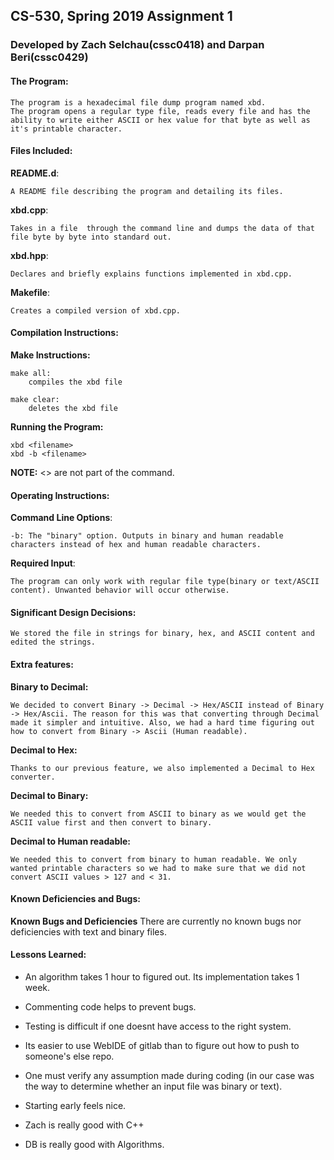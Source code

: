  <!-----------------------------------------------------------------
 Name: Zach Selchau
 username: cssc0418
 Project: CS530 Assignment 1
 File: README.md
 Notes: A README file describing the program and detailing its files.

 Name: Darpan Beri
 username: cssc0429
 Project: CS530 Assignment 1
 File: README.md
  Notes: A README file describing the program and detailing its files.
--------------------------------------------------------------------->

## CS-530, Spring 2019 Assignment 1
### Developed by Zach Selchau(cssc0418) and Darpan Beri(cssc0429)

#### The Program:
    The program is a hexadecimal file dump program named xbd.
    The program opens a regular type file, reads every file and has the ability to write either ASCII or hex value for that byte as well as it's printable character.

#### Files Included:
**README.d**:

    A README file describing the program and detailing its files.

**xbd.cpp**:

    Takes in a file  through the command line and dumps the data of that file byte by byte into standard out.

**xbd.hpp**:

    Declares and briefly explains functions implemented in xbd.cpp.

**Makefile**:

    Creates a compiled version of xbd.cpp.

#### Compilation Instructions:
**Make Instructions:**

    make all:
    	compiles the xbd file

    make clear:
    	deletes the xbd file

**Running the Program:**

    xbd <filename>
    xbd -b <filename>

**NOTE:** <> are not part of the command.

#### Operating Instructions:
**Command Line Options**:

    -b: The "binary" option. Outputs in binary and human readable characters instead of hex and human readable characters.

**Required Input**:

    The program can only work with regular file type(binary or text/ASCII content). Unwanted behavior will occur otherwise.

#### Significant Design Decisions:
    We stored the file in strings for binary, hex, and ASCII content and edited the strings.

#### Extra features:
**Binary to Decimal:**

    We decided to convert Binary -> Decimal -> Hex/ASCII instead of Binary -> Hex/Ascii. The reason for this was that converting through Decimal made it simpler and intuitive. Also, we had a hard time figuring out how to convert from Binary -> Ascii (Human readable).

**Decimal to Hex:**

    Thanks to our previous feature, we also implemented a Decimal to Hex converter.

**Decimal to Binary:**

    We needed this to convert from ASCII to binary as we would get the ASCII value first and then convert to binary.

**Decimal to Human readable:**

    We needed this to convert from binary to human readable. We only wanted printable characters so we had to make sure that we did not convert ASCII values > 127 and < 31.

#### Known Deficiencies and Bugs:
**Known Bugs and Deficiencies**
    There are currently no known bugs nor deficiencies with text and binary files.

#### Lessons Learned:
* An algorithm takes 1 hour to figured out. Its implementation takes 1 week.

* Commenting code helps to prevent bugs.

* Testing is difficult if one doesnt have access to the right system.

* Its easier to use WebIDE of gitlab than to figure out how to push to someone's else repo.

* One must verify any assumption made during coding (in our case was the way to determine whether an input file was binary or text).

* Starting early feels nice.

* Zach is really good with C++

* DB is really good with Algorithms.

<!-----------------------------------------[ EOF: README.md ]--------------------------------->